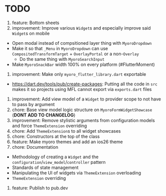 # TODO

1. feature: Bottom sheets
1. improvement: Improve various `Widget`s and especially improve said `Widget`s on mobile

- Open modal instead of compsitioned layer thing with `MyoroDropdown`
- Make it so that `_Menu` in `MyoroDropdown` can use `CompositedTransformTarget` + `OverlayPortal` or a non-`Overlay`
  - Do the same thing with `MyoroSearchInput`
- Make `MyoroSnackBar` width 100% on every platform (#FlutterMoment)

1. improvement: Make only `myoro_flutter_library.dart` exportable

- <https://dart.dev/tools/pub/create-packages>: Putting all the code in `src` makes it so projects using MFL cannot export via `exports.dart` files

1. improvement: Add view model of a `Widget` to provider scope to not have to pass by argument
1. chore: Base view model logic structure on `MyoroFormWidgetShowcase` (**DONT ADD TO CHANGELOG**) 
1. improvement: Remove stylistic arguments from configuration models and force `ThemeExtension` overriding
1. chore: Add `ThemeExtension`s to all widget showcases
1. chore: Constructors at the top of the class
1. feature: Make myoro themes and add an ios26 theme
1. chore: Documentation

- Methodology of creating a `Widget` and the `configuration`/`view_model`/`controller` pattern
- Standards of state management
- Manipulating the UI of widgets via `ThemeExtension` overloading
- `ThemeExtension` overriding

1. feature: Publish to pub.dev
